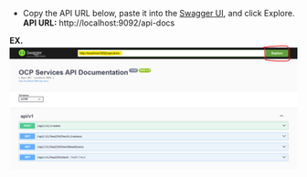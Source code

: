 * Copy the API URL below, paste it into the <a href="https://petstore.swagger.io/" target="_blank">Swagger UI</a>, and click Explore.<br />
**API URL:** http://localhost:9092/api-docs 


**EX.**<br />
![Example Image](Swagger.png)

